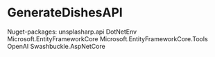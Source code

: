 # GenerateDishesAPI

Nuget-packages:
unsplasharp.api
DotNetEnv
Microsoft.EntityFrameworkCore
Microsoft.EntityFrameworkCore.Tools
OpenAI
Swashbuckle.AspNetCore

